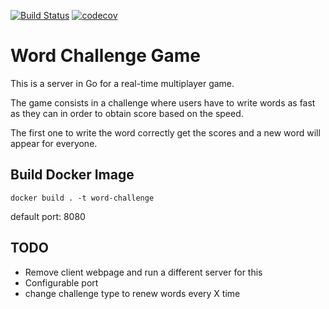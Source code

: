 [![Build Status](https://drone.monkiato.com/api/badges/monkiato/word-challenge/status.svg?ref=refs/heads/master)](https://drone.monkiato.com/monkiato/word-challenge)
[![codecov](https://codecov.io/gh/monkiato/word-challenge/branch/master/graph/badge.svg?token)](https://codecov.io/gh/monkiato/word-challenge)


# Word Challenge Game

This is a server in Go for a real-time multiplayer game.

The game consists in a challenge where users have to write words as fast
as they can in order to obtain score based on the speed.

The first one to write the word correctly get the scores and a new word
will appear for everyone.

## Build Docker Image

`docker build . -t word-challenge`

default port: 8080

## TODO

 - Remove client webpage and run a different server for this
 - Configurable port
 - change challenge type to renew words every X time
 
 